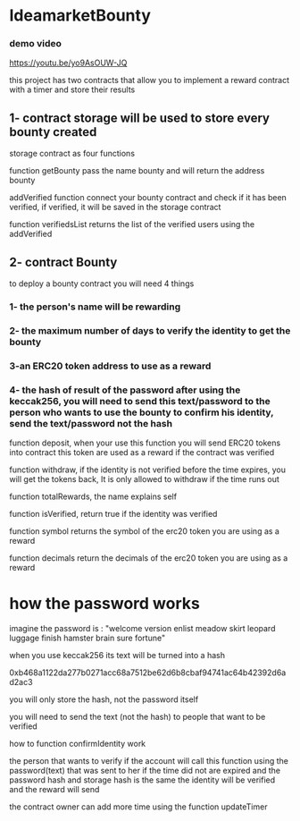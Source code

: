 # IdeamarketBounty
### demo video 

https://youtu.be/yo9AsOUW-JQ 

this project has two contracts that allow you to implement a reward contract with a timer and store their results

## 1- contract storage will be used to store every bounty created

storage contract as four functions

function getBounty pass the name bounty and will return the address bounty 

addVerified function connect your bounty contract and check if it has been verified, if verified, it will be saved in the storage contract 

function verifiedsList returns the list of the verified users using the addVerified 

## 2- contract Bounty

to deploy a bounty contract you will need 4 things

### 1- the person's name will be rewarding  
### 2- the maximum number of days to verify the identity to get the bounty
### 3-an ERC20 token address to use as a reward 
### 4- the hash of result of the password after using the keccak256, you will need to send this text/password to the person who wants to use the bounty to confirm his identity, send the text/password not the hash

function deposit, when your use this function you will send ERC20  tokens into contract this token are used as a reward if the contract was verified

function withdraw, if the identity is not verified before the time expires, you will get the tokens back, It is only allowed to withdraw if the time runs out 

function totalRewards, the name explains  self 

function isVerified, return true if the identity was verified 

function symbol returns the symbol of the  erc20  token you are using as a reward

function decimals return the decimals of the erc20 token you are using as a reward

# how the password works

imagine the password is :
 "welcome version enlist meadow skirt leopard luggage finish hamster brain sure fortune" 

when you use keccak256 its text will be turned into a hash 

0xb468a1122da277b0271acc68a7512be62d6b8cbaf94741ac64b42392d6ad2ac3

you will only store the hash, not the password itself

you will need to send the text (not the hash) to people that want to be verified

how to function confirmIdentity work

the person that wants to verify if the account will call this function using the password(text) that was sent to her if the time did not are expired  and the password hash and storage hash is the same the identity will be verified and the reward will send

the contract owner can add more time using the function updateTimer
